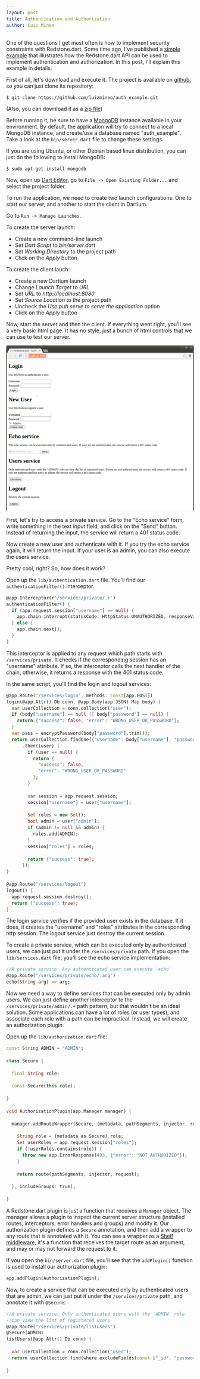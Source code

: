 ```yaml
---
layout: post
title: Authentication and Authorization
author: Luiz Mineo
---
```


One of the questions I get most often is how to implement security constraints with Redstone.dart. Some time ago, I've published a [simple example](https://github.com/luizmineo/auth_example) that illustrates how the Redstone.dart API can be used to implement authentication and authorization. In this post, I'll explain this example in details.

First of all, let's download and execute it. The project is available on [github](https://github.com/luizmineo/auth_example), so you can just clone its repository:

```
$ git clone https://github.com/luizmineo/auth_example.git
```

(Also, you can download it as a [zip file](https://github.com/luizmineo/auth_example/archive/master.zip))

Before running it, be sure to have a [MongoDB](http://www.mongodb.org/) instance available in your environment. By default, the application will try to connect to a local MongoDB instance, and create/use a database named "auth_example". Take a look at the `bin/server.dart` file to change these settings.

If you are using Ubuntu, or other Debian based linux distribution, you can just do the following to install MongoDB:

```
$ sudo apt-get install mongodb
```

Now, open up [Dart Editor](https://www.dartlang.org/tools/editor/), go to `File -> Open Existing Folder...` and select the project folder.

To run the application, we need to create two launch configurations: One to start our server, and another to start the client in Dartium. 

Go to `Run -> Manage Launches`.

To create the server launch:

* Create a new command-line launch
* Set *Dart Script* to *bin/server.dart*
* Set *Working Directory* to the project path
* Click on the *Apply* button

To create the client lauch:

* Create a new Dartium launch
* Change *Launch Target* to *URL*
* Set *URL* to *http://localhost:8080*
* Set *Source Location* to the project path
* Uncheck the *Use pub serve to serve the application* option
* Click on the *Apply* button

Now, start the server and then the client. If everything went right, you'll see a very basic html page. It has no style, just a bunch of html controls that we can use to test our server.

![auth_example html page](/assets/img/auth_example_print.png)

First, let's try to access a private service. Go to the "Echo service" form, write something in the text input field, and click on the "Send" button. Instead of returning the input, the service will return a 401 status code.

Now create a new user and authenticate with it. If you try the echo service again, it will return the input. If your user is an admin, you can also execute the users service.

Pretty cool, right? So, how does it work?

Open up the `lib/authentication.dart` file. You'll find our `authenticationFilter()` interceptor.


```dart
@app.Interceptor(r'/services/private/.+')
authenticationFilter() {
  if (app.request.session["username"] == null) {
    app.chain.interrupt(statusCode: HttpStatus.UNAUTHORIZED, responseValue: {"error": "NOT_AUTHENTICATED"});
  } else {
    app.chain.next();
  }
}

```

This interceptor is applied to any request which path starts with `/services/private`. It checks if the corresponding session has an "username" attribute. If so, the interceptor calls the next handler of the chain, otherwise, it returns a response with the 401 status code.

In the same script, you'll find the login and logout services:

```dart
@app.Route("/services/login", methods: const[app.POST])
login(@app.Attr() Db conn, @app.Body(app.JSON) Map body) {
  var userCollection = conn.collection("user");
  if (body["username"] == null || body["password"] == null) {
    return {"success": false, "error": "WRONG_USER_OR_PASSWORD"};
  }
  var pass = encryptPassword(body["password"].trim());
  return userCollection.findOne({"username": body["username"], "password": pass})
      .then((user) {
        if (user == null) {
          return {
            "success": false,
            "error": "WRONG_USER_OR_PASSWORD"
          };
        }
        
        var session = app.request.session;
        session["username"] = user["username"];
        
        Set roles = new Set();
        bool admin = user["admin"];
        if (admin != null && admin) {
          roles.add(ADMIN);
        }
        session["roles"] = roles;
        
        return {"success": true};
      });
}

@app.Route("/services/logout")
logout() {
  app.request.session.destroy();
  return {"success": true};
}

```

The login service verifies if the provided user exists in the database. If it does, it creates the "username" and "roles" attributes in the corresponding http session. The logout service just destroy the current session.

To create a private service, which can be executed only by authenticated users, we can just put it under the `/services/private` path. If you open the `lib/services.dart` file, you'll see the echo service implementation:

```dart
//A private service. Any authenticated user can execute 'echo'
@app.Route("/services/private/echo/:arg")
echo(String arg) => arg;

```

Now we need a way to define services that can be executed only by admin users. We can just define another interceptor to the `/services/private/admin/.+` path pattern, but that wouldn't be an ideal solution. Some applications can have a lot of roles (or user types), and associate each role with a path can be impractical. Instead, we will create an authorization plugin.

Open up the `lib/authorization.dart` file:

```dart
const String ADMIN = "ADMIN";

class Secure {
  
  final String role;
  
  const Secure(this.role);
  
}

void AuthorizationPlugin(app.Manager manager) {
  
  manager.addRouteWrapper(Secure, (metadata, pathSegments, injector, request, route) {
    
    String role = (metadata as Secure).role;
    Set userRoles = app.request.session["roles"];
    if (!userRoles.contains(role)) {
      throw new app.ErrorResponse(403, {"error": "NOT_AUTHORIZED"});
    }
    
    return route(pathSegments, injector, request);
    
  }, includeGroups: true);
  
}

```

A Redstone.dart plugin is just a function that receives a `Manager` object. The manager allows a plugin to inspect the current server structure (installed routes, interceptors, error handlers and groups) and modify it. Our authorization plugin defines a `Secure` annotation, and then add a wrapper to any route that is annotated with it. You can see a wrapper as a [Shelf middleware](https://github.com/dart-lang/bleeding_edge/tree/master/dart/pkg/shelf#handlers-and-middleware), it's a function that receives the target route as an argument, and may or may not forward the request to it.

If you open the `bin/server.dart` file, you'll see that the `addPlugin()` function is used to install our authorization plugin:

```dart
app.addPlugin(AuthorizationPlugin);
```

Now, to create a service that can be executed only by authenticated users that are admin, we can just put it under the `/services/private` path, and annotate it with `@Secure`:

```dart
//A private service. Only authenticated users with the 'ADMIN' role
//can view the list of registered users
@app.Route("/services/private/listusers")
@Secure(ADMIN)
listUsers(@app.Attr() Db conn) {
  
  var userCollection = conn.collection("user");
  return userCollection.find(where.excludeFields(const ["_id", "password"])).toList();
  
}
```

